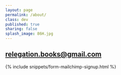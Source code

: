 ```yaml
---
layout: page
permalink: /about/
class: dev
published: true
sharing: false
splash_image: 86H.jpg
---
```

## <relegation.books@gmail.com>

{% include snippets/form-mailchimp-signup.html %}